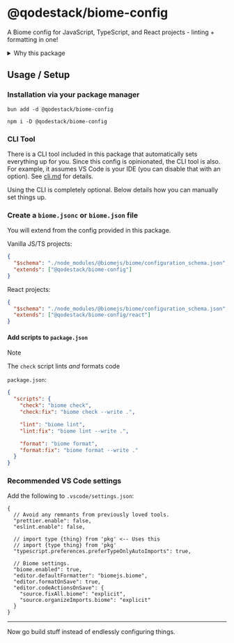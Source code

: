 # @qodestack/biome-config

A Biome config for JavaScript, TypeScript, and React projects - linting +
formatting in one!

<details>
  <summary>Why this package</summary>
  I was on a quest to use ESLint (flat configs) and Prettier - great tools. Then
  I bit the <a href="https://antfu.me/posts/why-not-prettier" target="_blank">Antfu</a>
  bug about not using Prettier and having ESLint do
  <a href="https://www.youtube.com/watch?v=Kr4VxMbF3LY" target="_blank">all-the-things</a>
  instead. That lead to frustration and a realization I was just following along
  because. I never really had beef with Prettier in the first place.
  <br /><br />
  When I asked myself what I really wanted, I landed on
  <a href="https://next.biomejs.dev" target="_blank">Biome</a> - a single tool
  to lint _and_ format my code. Now I can go back to building things instead of
  configuring them 😅
</details>

## Usage / Setup

### Installation via your package manager

```
bun add -d @qodestack/biome-config
```

```
npm i -D @qodestack/biome-config
```

### CLI Tool

There is a CLI tool included in this package that automatically sets everything
up for you. Since this config is opinionated, the CLI tool is also. For example,
it assumes VS Code is your IDE (you can disable that with an option). See
[cli.md](./cli.md) for details.

Using the CLI is completely optional. Below details how you can manually set
things up.

### Create a `biome.jsonc` or `biome.json` file

You will extend from the config provided in this package.

Vanilla JS/TS projects:

```json
{
  "$schema": "./node_modules/@biomejs/biome/configuration_schema.json",
  "extends": ["@qodestack/biome-config"]
}
```

React projects:

```json
{
  "$schema": "./node_modules/@biomejs/biome/configuration_schema.json",
  "extends": ["@qodestack/biome-config/react"]
}
```

#### Add scripts to `package.json`

> [!NOTE]
> The `check` script lints *and* formats code

`package.json`:

```json
{
  "scripts": {
    "check": "biome check",
    "check:fix": "biome check --write .",

    "lint": "biome lint",
    "lint:fix": "biome lint --write .",

    "format": "biome format",
    "format:fix": "biome format --write ."
  }
}
```

### Recommended VS Code settings

Add the following to `.vscode/settings.json`:

```jsonc
{
  // Avoid any remnants from previously loved tools.
  "prettier.enable": false,
  "eslint.enable": false,

  // import type {thing} from 'pkg' <-- Uses this
  // import {type thing} from 'pkg'
  "typescript.preferences.preferTypeOnlyAutoImports": true,

  // Biome settings.
  "biome.enabled": true,
  "editor.defaultFormatter": "biomejs.biome",
  "editor.formatOnSave": true,
  "editor.codeActionsOnSave": {
    "source.fixAll.biome": "explicit",
    "source.organizeImports.biome": "explicit"
  }
}
```

<hr />

Now go build stuff instead of endlessly configuring things.

